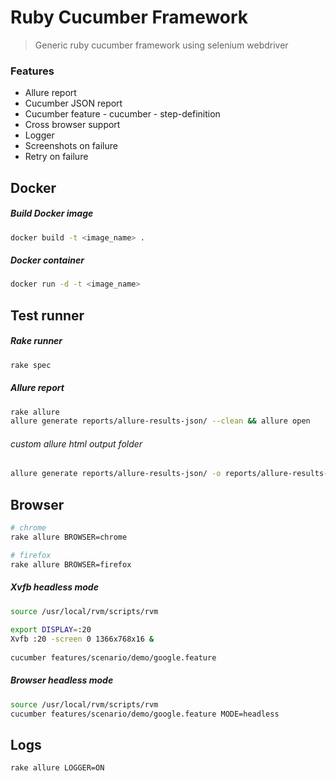 # Ruby Cucumber Framework
> Generic ruby cucumber framework using selenium webdriver

### Features

- Allure report
- Cucumber JSON report
- Cucumber feature - cucumber - step-definition
- Cross browser support
- Logger
- Screenshots on failure
- Retry on failure  

## Docker

##### Build Docker image
```bash
docker build -t <image_name> .
```

##### Docker container 
```bash
docker run -d -t <image_name>
```

Test runner
----------
##### Rake runner
```bash
rake spec
```

##### Allure report
```bash
rake allure
allure generate reports/allure-results-json/ --clean && allure open
```

###### custom allure html output folder
```bash
allure generate reports/allure-results-json/ -o reports/allure-results-html --clean && allure open reports/allure-results-html/
```

##  Browser
```bash
# chrome
rake allure BROWSER=chrome

# firefox
rake allure BROWSER=firefox
```

##### Xvfb headless mode
```bash
source /usr/local/rvm/scripts/rvm
 
export DISPLAY=:20
Xvfb :20 -screen 0 1366x768x16 &
 
cucumber features/scenario/demo/google.feature
```

##### Browser headless mode
```bash
source /usr/local/rvm/scripts/rvm
cucumber features/scenario/demo/google.feature MODE=headless
```

## Logs
```bash
rake allure LOGGER=ON
```
